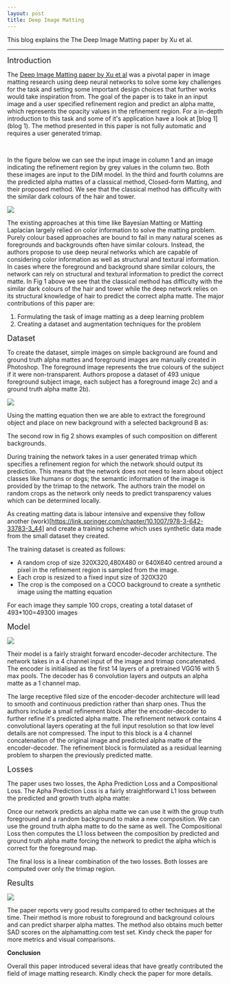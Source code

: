 ```yaml
---
layout: post
title: Deep Image Matting
---
```

This blog explains the The Deep Image Matting paper by Xu et al. 

---

<font size="4">  Introduction </font> 

The [Deep Image Matting paper by Xu et al](https://arxiv.org/abs/1703.03872) was a pivotal paper in image matting research using deep neural networks to  solve some key challenges for the task and setting some important design choices that further works would take inspiration from. The goal of the paper is to take in an input image and a user specified refinement region and predict an alpha matte, which represents the opacity values in the refinement region. For a in-depth introduction to this task and some of it's application have a look at [blog 1](blog 1). The method presented in this paper is not fully automatic and requires a user generated trimap.

&nbsp;

In the figure below we can see the input image in column 1 and an image indicating the refinement region by grey values in the column two. Both these images are input to the DIM model. In the third and fourth columns are the predicted alpha mattes of a classical method, Closed-form Matting, and their proposed method. We see that the classical method has difficulty with the similar dark colours of the hair and tower. 

<img src="https://github.com/bluesky314/bluesky314.github.io/blob/master/images/DIM/DIMIntro.jpg?raw=true" >

The existing approaches at this time like Bayesian Matting or Matting Laplacian largely relied on color information to solve the matting problem. Purely colour based approaches are bound to fail in many natural scenes as foregrounds and backgrounds often have similar colours. Instead, the authors propose to use deep neural networks which are capable of considering color information as well as structural and textural information. In cases where the foreground and background share similar colours, the network can rely on structural and textural information to predict the correct matte. In Fig 1 above we see that the classical method has difficulty with the similar dark colours of the hair and tower while the deep network relies on its structural knowledge of hair to predict the correct alpha matte. The major contributions of this paper are:
1. Formulating the task of image matting as a deep learning problem
2. Creating a dataset and augmentation techniques for the problem


<font size="4">  Dataset </font> 

To create the dataset, simple images on simple background are found and ground truth alpha mattes and foreground images are manually created in Photoshop. The foreground image represents the true colours of the subject if it were non-transparent. Authors propose a dataset of 493 unique foreground subject image, each subject has a foreground image 2c) and a ground truth alpha matte 2b).

<img src="https://github.com/bluesky314/bluesky314.github.io/blob/master/images/DIM/DIMData.jpg?raw=true" >

Using the matting equation then we are able to extract the foreground object and place on new background with a selected background B as:

The second row in fig 2 shows examples of such composition on different backgrounds. 

During training the network takes in a user generated trimap which specifies a refinement region for which the network should output its prediction. This means that the network does not need to learn about object classes like humans or dogs; the semantic information of the image is provided by the trimap to the network. The authors train the model on random crops as the network only needs to predict transparency values which can be determined locally. 

As creating matting data is labour intensive and expensive they follow another (work)[https://link.springer.com/chapter/10.1007/978-3-642-33783-3_44] and create a training scheme which uses synthetic data made from the small dataset they created.

The training dataset is created as follows:
* A random crop of size 320X320,480X480 or 640X640 centred around a pixel in the refinement region is sampled from the image.
* Each crop is resized to a fixed input size of 320X320
* The crop is the composed on a COCO background to create a synthetic image using the matting equation

For each image they sample 100 crops, creating a total dataset of 493*100=49300 images

<font size="4">  Model </font> 

<img src="https://github.com/bluesky314/bluesky314.github.io/blob/master/images/DIM/DIMModel.jpg?raw=true" >


Their model is a fairly straight forward encoder-decoder architecture. The network takes in a 4 channel input of the image and trimap concatenated. The encoder is initialised as the first 14 layers of a pretrained VGG16 with 5 max pools. The decoder has 6 convolution layers and outputs an alpha matte as a 1 channel map.

The large receptive filed size of the encoder-decoder architecture will lead to smooth and continuous prediction rather than sharp ones. Thus the authors include a small refinement block after the encoder-decoder to further refine it's predicted alpha matte. The refinement network contains 4 convolutional layers operating at the full input resolution so that low level details are not compressed. The input to this block is a 4 channel concatenation of the original image and predicted alpha matte of the encoder-decoder. The refinement block is formulated as a residual learning problem to sharpen the previously predicted matte.


<font size="4">  Losses </font> 

The paper uses two losses, the Apha Prediction Loss and a Compositional Loss. 
The Apha Prediction Loss is a fairly straightforward L1 loss between the predicted and growth truth alpha matte:

Once our network predicts an alpha matte we can use it with the group truth foreground and a random background to make a new composition. We can use the ground truth alpha matte to do the same as well. The  Compositional Loss then computes the L1 loss between the composition by predicted and ground truth alpha matte forcing the network to predict the alpha which is correct for the foreground map.


The final loss is a linear combination of the two losses. Both losses are computed over only the trimap region.

<font size="4">  Results </font> 

<img src="https://github.com/bluesky314/bluesky314.github.io/blob/master/images/DIM/DIMResults.jpg?raw=true" >


The paper reports very good results compared to other techniques at the time. Their method is more robust to foreground and background colours and can predict sharper alpha mattes. The method also obtains much better SAD scores on the alphamatting.com test set. Kindy check the paper for more metrics and visual comparisons.


**Conclusion**

Overall this paper introduced several ideas that have greatly contributed the field of image matting research. Kindly check the paper for more details. 


